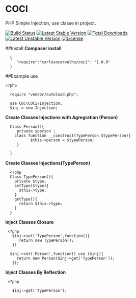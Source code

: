 # COCI
PHP Simple Injection, use classe in project.

[![Build Status](https://travis-ci.org/carlosocarvalho/COCI.svg?branch=master)](https://travis-ci.org/carlosocarvalho/COCI)
[![Latest Stable Version](https://poser.pugx.org/carlosocarvalho/coci/v/stable)](https://packagist.org/packages/carlosocarvalho/coci) [![Total Downloads](https://poser.pugx.org/carlosocarvalho/coci/downloads)](https://packagist.org/packages/carlosocarvalho/coci) [![Latest Unstable Version](https://poser.pugx.org/carlosocarvalho/coci/v/unstable)](https://packagist.org/packages/carlosocarvalho/coci) [![License](https://poser.pugx.org/carlosocarvalho/coci/license)](https://packagist.org/packages/carlosocarvalho/coci)

##Install
**Composer install**
  
      {
         "require":"carlosocarvalho/coci": "1.0.0"
      }
      
##Example use

    <?php
      
      require "vendor/autoload.php";
      
      use COC\COCI\Injection;
      $inj = new Injection;
 
 **Create Classes Injections with Agregration (Person)**  
 
      Class Person(){
         private $person ;
        class function __construct(TypePerson $typePerson){
               $this->person = $typePerson;
         }   
      
      }
      

**Create Classes Injections(TypePerson)**
      
      
      <?php    
      Class TypePerson(){
        private $type;
        setType($type){
          $this->type;
        }
        getType(){
          return $this->type;
        }
      }
        
**Inject Classes Closure**

     <?php 
       $inj->set('TypePerson',function(){
          return new TypePerson();
       })
       
      $inj->set('Person',function() use ($inj){
         return new Person($inj->get('TypePerson'));
       });
  
**Inject Classes By Reflection**

     <?php 
       
       $inj->get('TypePerson');
